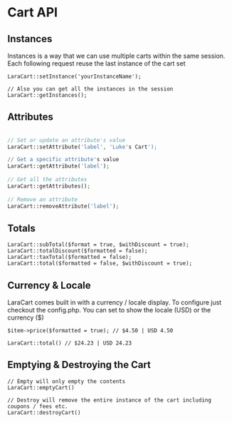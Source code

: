 # Cart API

<a name="instances"></a>
## Instances
Instances is a way that we can use multiple carts within the same session. Each following request reuse the last instance of the cart set
    
    LaraCart::setInstance('yourInstanceName');

    // Also you can get all the instances in the session
    LaraCart::getInstances();
    
<a name="attributes"></a>
## Attributes
```php
    
// Set or update an attribute's value
LaraCart::setAttribute('label', 'Luke's Cart');

// Get a specific attribute's value
LaraCart::getAttribute('label');
    
// Get all the attributes
LaraCart::getAttributes();
    
// Remove an attribute
LaraCart::removeAttribute('label');
```
 
<a name="totals"></a>
## Totals
    
    LaraCart::subTotal($format = true, $withDiscount = true);
    LaraCart::totalDiscount($formatted = false);
    LaraCart::taxTotal($formatted = false);
    LaraCart::total($formatted = false, $withDiscount = true);
    
<a name="currency-locale"></a>
## Currency & Locale
LaraCart comes built in with a currency / locale display. To configure just checkout the config.php. You can set to show the locale (USD) or the currency ($)
    
    $item->price($formatted = true); // $4.50 | USD 4.50
    
    LaraCart::total() // $24.23 | USD 24.23
<a name="emptying-destroying"></a>
## Emptying & Destroying the Cart
        
    // Empty will only empty the contents
    LaraCart::emptyCart()
    
    // Destroy will remove the entire instance of the cart including coupons / fees etc.
    LaraCart::destroyCart()
